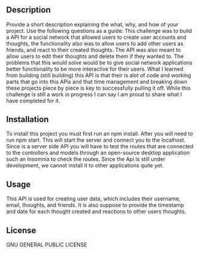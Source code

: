# <Social-Network-API>

## Description

Provide a short description explaining the what, why, and how of your project. Use the following questions as a guide:
This challenge was to build a API for a social network that allowed users to create user accounts and thoughts, the functionality also was to allow users to add other users as friends, and react to their created thoughts. The API was also meant to allow users to edit their thoughts and delete them if they wanted to. The problems that this would solve would be to give social network applications better functionality to be more interactive for their users. What I learned from building (still building) this API is that their is alot of code and working parts that go into this APis and that time management and breaking down these projects piece by piece is key to successfully pulling it off. While this challenge is still a work in progress I can say I am proud to share what I have completed for it. 

## Installation

To install this project you must first run an npm install. After you will need to run npm start. This will start the server and connect you to the localhost. Since is a server side API you will have to test the routes that are connected to the controllers and models through an open-source desktop application such an Insomnia to check the routes. Since the Api is still under development, we cannot install it to other applications quite yet.

## Usage

This API is used for creating user data, which includes their username, email, thoughts, and friends. It is also suppose to provide the timestamp and date for each thought created and reactions to other users thoughts. 

## License

 GNU GENERAL PUBLIC LICENSE
